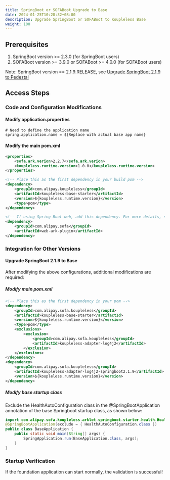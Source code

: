 ```yaml
---
title: SpringBoot or SOFABoot Upgrade to Base
date: 2024-01-25T10:28:32+08:00
description: Upgrade SpringBoot or SOFABoot to Koupleless Base
weight: 100
---
```


## Prerequisites
1. SpringBoot version >= 2.3.0 (for SpringBoot users)
2. SOFABoot version >= 3.9.0 or SOFABoot >= 4.0.0 (for SOFABoot users)

Note: SpringBoot version == 2.1.9.RELEASE, see [Upgrade SpringBoot 2.1.9 to Pedestal](#upgrade-springboot-219-to-base)

## Access Steps

### Code and Configuration Modifications

#### Modify application.properties
```properties
# Need to define the application name
spring.application.name = ${Replace with actual base app name}
```

#### Modify the main pom.xml
```xml
<properties>
    <sofa.ark.verion>2.2.7</sofa.ark.verion>
    <koupleless.runtime.version>1.0.0</koupleless.runtime.version>
</properties>
```

```xml
<!-- Place this as the first dependency in your build pom -->
<dependency>
    <groupId>com.alipay.koupleless</groupId>
    <artifactId>koupleless-base-starter</artifactId>
    <version>${koupleless.runtime.version}</version>
    <type>pom</type>
</dependency>

<!-- If using Spring Boot web, add this dependency. For more details, see https://www.sofastack.tech/projects/sofa-boot/sofa-ark-multi-web-component-deploy/ -->
<dependency>
    <groupId>com.alipay.sofa</groupId>
    <artifactId>web-ark-plugin</artifactId>
</dependency>
```

### Integration for Other Versions
#### Upgrade SpringBoot 2.1.9 to Base
After modifying the above configurations, additional modifications are required:
##### Modify main pom.xml
```xml
<!-- Place this as the first dependency in your pom -->
<dependency>
    <groupId>com.alipay.sofa.koupleless</groupId>
    <artifactId>koupleless-base-starter</artifactId>
    <version>${koupleless.runtime.version}</version>
    <type>pom</type>
    <exclusions>
        <exclusion>
            <groupId>com.alipay.sofa.koupleless</groupId>
            <artifactId>koupleless-adapter-log4j2</artifactId>
        </exclusion>
    </exclusions>
</dependency>
<dependency>
    <groupId>com.alipay.sofa.koupleless</groupId>
    <artifactId>koupleless-adapter-log4j2-springboot2.1.9</artifactId>
    <version>${koupleless.runtime.version}</version>
</dependency>
```
##### Modify base startup class
Exclude the HealthAutoConfiguration class in the @SpringBootApplication annotation of the base Springboot startup class, as shown below:
```java
import com.alipay.sofa.koupleless.arklet.springboot.starter.health.HealthAutoConfiguration;
@SpringBootApplication(exclude = { HealthAutoConfiguration.class })
public class BaseApplication {
    public static void main(String[] args) {
        SpringApplication.run(BaseApplication.class, args);
    }
}
```

### Startup Verification
If the foundation application can start normally, the validation is successful!

<br/>
<br/>
